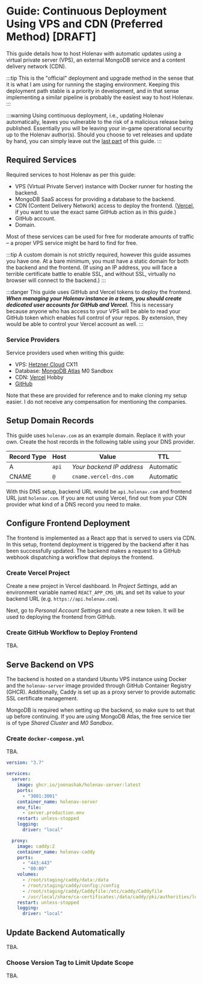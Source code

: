# Guide: Continuous Deployment Using VPS and CDN (Preferred Method) [DRAFT]

This guide details how to host Holenav with automatic updates using a virtual private server (VPS), an external MongoDB service and a content delivery network (CDN).

:::tip
This is the "official" deployment and upgrade method in the sense that it is what I am using for running the staging environment. Keeping this deployment path stable is a priority in development, and in that sense implementing a similar pipeline is probably the easiest way to host Holenav.
:::

:::warning
Using continuous deployment, i.e., updating Holenav automatically, leaves you vulnerable to the risk of a malicious release being published. Essentially you will be leaving your in-game operational security up to the Holenav author(s). Should you choose to vet releases and update by hand, you can simply leave out the [last part](#update-backend-automatically) of this guide.
:::

## Required Services

Required services to host Holenav as per this guide:

- VPS (Virtual Private Server) instance with Docker runner for hosting the backend.
- MongoDB SaaS access for providing a database to the backend.
- CDN (Content Delivery Network) access to deploy the frontend. ([Vercel](https://vercel.com/), if you want to use the exact same GitHub action as in this guide.)
- GitHub account.
- Domain.

Most of these services can be used for free for moderate amounts of traffic – a proper VPS service might be hard to find for free.

:::tip
A custom domain is not strictly required, however this guide assumes you have one. At a bare minimum, you must have a static domain for both the backend and the frontend. (If using an IP address, you will face a terrible certificate battle to enable SSL, and without SSL, virtually no browser will connect to the backend.)
:::

:::danger
This guide uses GitHub and Vercel tokens to deploy the frontend. _**When managing your Holenav instance in a team, you should create dedicated user accounts for GitHub and Vercel.**_ This is necessary because anyone who has access to your VPS will be able to read your GitHub token which enables full control of your repos. By extension, they would be able to control your Vercel account as well.
:::

### Service Providers

Service providers used when writing this guide:

- VPS: [Hetzner Cloud](https://www.hetzner.com/cloud) CX11
- Database: [MongoDB Atlas](https://www.mongodb.com/atlas/database) M0 Sandbox
- CDN: [Vercel](https://vercel.com/) Hobby
- [GitHub](https://github.com/)

Note that these are provided for reference and to make cloning my setup easier. I do not receive any compensation for mentioning the companies.

## Setup Domain Records

This guide uses `holenav.com` as an example domain. Replace it with your own. Create the host records in the following table using your DNS provider.

| Record Type | Host  | Value                     | TTL       |
| ----------- | ----- | ------------------------- | --------- |
| A           | `api` | _Your backend IP address_ | Automatic |
| CNAME       | `@`   | `cname.vercel-dns.com`    | Automatic |

With this DNS setup, backend URL would be `api.holenav.com` and frontend URL just `holenav.com`. If you are not using Vercel, find out from your CDN provider what kind of a DNS record you need to make.

## Configure Frontend Deployment

The frontend is implemented as a React app that is served to users via CDN. In this setup, frontend deployment is triggered by the backend after it has been successfully updated. The backend makes a request to a GitHub webhook dispatching a workflow that deploys the frontend.

### Create Vercel Project

Create a new project in Vercel dashboard. In _Project Settings_, add an environment variable named `REACT_APP_CMS_URL` and set its value to your backend URL (e.g. `https://api.holenav.com`).

Next, go to _Personal Account Settings_ and create a new token. It will be used to deploying the frontend from GitHub.

###  Create GitHub Workflow to Deploy Frontend

TBA.

## Serve Backend on VPS

The backend is hosted on a standard Ubuntu VPS instance using Docker and the `holenav-server` image provided through GitHub Container Registry (GHCR). Additionally, Caddy is set up as a proxy server to provide automatic SSL certificate management.

MongoDB is required when setting up the backend, so make sure to set that up before continuing. If you are using MongoDB Atlas, the free service tier is of type _Shared Cluster_ and _M0 Sandbox_.

### Create `docker-compose.yml`

TBA.

```yaml
version: "3.7"

services:
  server:
    image: ghcr.io/joonashak/holenav-server:latest
    ports:
      - "3001:3001"
    container_name: holenav-server
    env_file:
      - server.production.env
    restart: unless-stopped
    logging:
      driver: "local"

  proxy:
    image: caddy:2
    container_name: holenav-caddy
    ports:
      - "443:443"
      - "80:80"
    volumes:
      - /root/staging/caddy/data:/data
      - /root/staging/caddy/config:/config
      - /root/staging/caddy/Caddyfile:/etc/caddy/Caddyfile
      - /usr/local/share/ca-certificates:/data/caddy/pki/authorities/local
    restart: unless-stopped
    logging:
      driver: "local"
```

## Update Backend Automatically

TBA.

### Choose Version Tag to Limit Update Scope

TBA.
